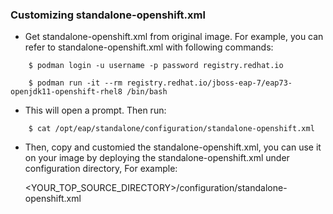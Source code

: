 ### Customizing standalone-openshift.xml

* Get standalone-openshift.xml from original image. For example, you can refer to standalone-openshift.xml with following commands:
```
    $ podman login -u username -p password registry.redhat.io

    $ podman run -it --rm registry.redhat.io/jboss-eap-7/eap73-openjdk11-openshift-rhel8 /bin/bash
```
* This will open a prompt. Then run:
```
    $ cat /opt/eap/standalone/configuration/standalone-openshift.xml
```
* Then, copy and customied the standalone-openshift.xml, you can use it on your image by deploying the standalone-openshift.xml under configuration directory, For example:

    <YOUR_TOP_SOURCE_DIRECTORY>/configuration/standalone-openshift.xml
